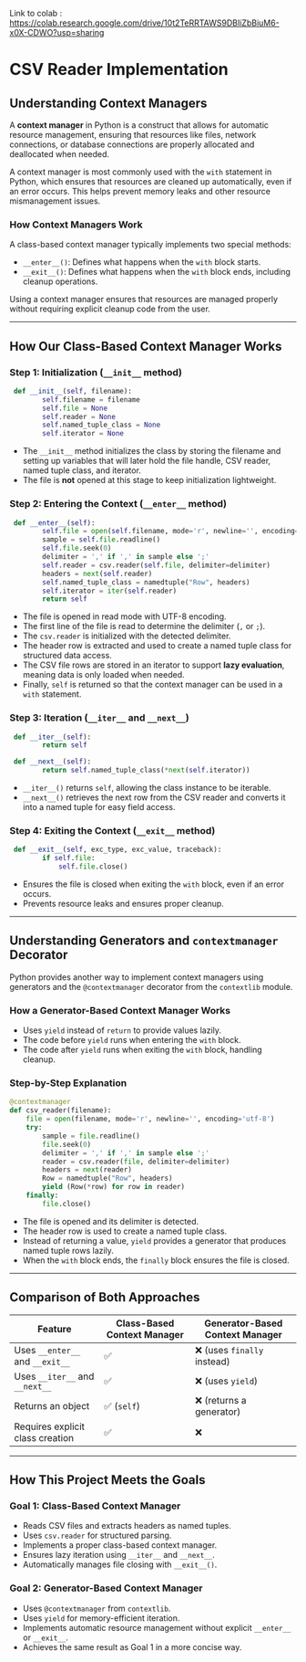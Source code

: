Link to colab : https://colab.research.google.com/drive/10t2TeRRTAWS9DBIiZbBiuM6-x0X-CDWO?usp=sharing

# CSV Reader Implementation

## **Understanding Context Managers**
A **context manager** in Python is a construct that allows for automatic resource management, ensuring that resources like files, network connections, or database connections are properly allocated and deallocated when needed. 

A context manager is most commonly used with the `with` statement in Python, which ensures that resources are cleaned up automatically, even if an error occurs. This helps prevent memory leaks and other resource mismanagement issues.

### **How Context Managers Work**
A class-based context manager typically implements two special methods:
- `__enter__()`: Defines what happens when the `with` block starts.
- `__exit__()`: Defines what happens when the `with` block ends, including cleanup operations.

Using a context manager ensures that resources are managed properly without requiring explicit cleanup code from the user.

---

## **How Our Class-Based Context Manager Works**

### **Step 1: Initialization (`__init__` method)**
```python
 def __init__(self, filename):
        self.filename = filename
        self.file = None
        self.reader = None
        self.named_tuple_class = None
        self.iterator = None
```
- The `__init__` method initializes the class by storing the filename and setting up variables that will later hold the file handle, CSV reader, named tuple class, and iterator.
- The file is **not** opened at this stage to keep initialization lightweight.

### **Step 2: Entering the Context (`__enter__` method)**
```python
 def __enter__(self):
        self.file = open(self.filename, mode='r', newline='', encoding='utf-8')
        sample = self.file.readline()
        self.file.seek(0)
        delimiter = ',' if ',' in sample else ';'  
        self.reader = csv.reader(self.file, delimiter=delimiter)
        headers = next(self.reader)
        self.named_tuple_class = namedtuple("Row", headers)
        self.iterator = iter(self.reader)
        return self
```
- The file is opened in read mode with UTF-8 encoding.
- The first line of the file is read to determine the delimiter (`,` or `;`).
- The `csv.reader` is initialized with the detected delimiter.
- The header row is extracted and used to create a named tuple class for structured data access.
- The CSV file rows are stored in an iterator to support **lazy evaluation**, meaning data is only loaded when needed.
- Finally, `self` is returned so that the context manager can be used in a `with` statement.

### **Step 3: Iteration (`__iter__` and `__next__`)**
```python
 def __iter__(self):
        return self

 def __next__(self):
        return self.named_tuple_class(*next(self.iterator))
```
- `__iter__()` returns `self`, allowing the class instance to be iterable.
- `__next__()` retrieves the next row from the CSV reader and converts it into a named tuple for easy field access.

### **Step 4: Exiting the Context (`__exit__` method)**
```python
 def __exit__(self, exc_type, exc_value, traceback):
        if self.file:
            self.file.close()
```
- Ensures the file is closed when exiting the `with` block, even if an error occurs.
- Prevents resource leaks and ensures proper cleanup.

---

## **Understanding Generators and `contextmanager` Decorator**
Python provides another way to implement context managers using generators and the `@contextmanager` decorator from the `contextlib` module.

### **How a Generator-Based Context Manager Works**
- Uses `yield` instead of `return` to provide values lazily.
- The code before `yield` runs when entering the `with` block.
- The code after `yield` runs when exiting the `with` block, handling cleanup.

### **Step-by-Step Explanation**
```python
@contextmanager
def csv_reader(filename):
    file = open(filename, mode='r', newline='', encoding='utf-8')
    try:
        sample = file.readline()
        file.seek(0)
        delimiter = ',' if ',' in sample else ';'
        reader = csv.reader(file, delimiter=delimiter)
        headers = next(reader)
        Row = namedtuple("Row", headers)
        yield (Row(*row) for row in reader)
    finally:
        file.close()
```
- The file is opened and its delimiter is detected.
- The header row is used to create a named tuple class.
- Instead of returning a value, `yield` provides a generator that produces named tuple rows lazily.
- When the `with` block ends, the `finally` block ensures the file is closed.

---

## **Comparison of Both Approaches**
| Feature | Class-Based Context Manager | Generator-Based Context Manager |
|---------|----------------------------|--------------------------------|
| Uses `__enter__` and `__exit__` | ✅ | ❌ (uses `finally` instead) |
| Uses `__iter__` and `__next__` | ✅ | ❌ (uses `yield`) |
| Returns an object | ✅ (`self`) | ❌ (returns a generator) |
| Requires explicit class creation | ✅ | ❌ |

---

## **How This Project Meets the Goals**

### **Goal 1: Class-Based Context Manager**
- Reads CSV files and extracts headers as named tuples.
- Uses `csv.reader` for structured parsing.
- Implements a proper class-based context manager.
- Ensures lazy iteration using `__iter__` and `__next__`.
- Automatically manages file closing with `__exit__()`.

### **Goal 2: Generator-Based Context Manager**
- Uses `@contextmanager` from `contextlib`.
- Uses `yield` for memory-efficient iteration.
- Implements automatic resource management without explicit `__enter__` or `__exit__`.
- Achieves the same result as Goal 1 in a more concise way.

